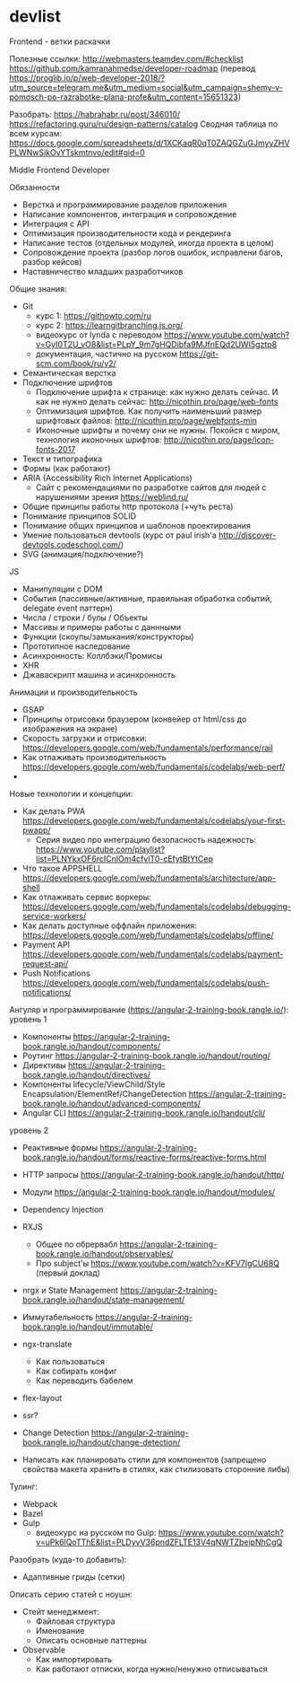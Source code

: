# devlist

Frontend - ветки раскачки

Полезные ссылки:
http://webmasters.teamdev.com/#checklist
https://github.com/kamranahmedse/developer-roadmap (перевод https://proglib.io/p/web-developer-2018/?utm_source=telegram.me&utm_medium=social&utm_campaign=shemy-v-pomosch-po-razrabotke-plana-profe&utm_content=15651323)


Разобрать:
https://habrahabr.ru/post/346010/
https://refactoring.guru/ru/design-patterns/catalog
Сводная таблица по всем курсам: https://docs.google.com/spreadsheets/d/1XCKaqR0qT0ZAQGZuGJmyyZHVPLWNwSikOvYTskmtnvo/edit#gid=0


Middle Frontend Developer

Обязанности
- Верстка и программирование разделов приложения
- Написание компонентов, интеграция и сопровождение
- Интеграция с API
- Оптимизация производительности кода и рендеринга
- Написание тестов (отдельных модулей, иногда проекта в целом)
- Сопровождение проекта (разбор логов ошибок, исправлени багов, разбор кейсов)
- Наставничество младших разработчиков

Общие знания:
- Git 
    - курс 1: https://githowto.com/ru 
    - курс 2: https://learngitbranching.js.org/
    - видеокурс от lynda с переводом https://www.youtube.com/watch?v=GyI0T2U_vO8&list=PLpY_9m7gHQDibfa9MJfnEQd2UWI5gztp8
    - документация, частично на русском https://git-scm.com/book/ru/v2/
- Семантическая верстка
- Подключение шрифтов
    - Подключение шрифта к странице: как нужно делать сейчас. И как не нужно делать сейчас: http://nicothin.pro/page/web-fonts 
    - Оптимизация шрифтов. Как получить наименьший размер шрифтовых файлов: http://nicothin.pro/page/webfonts-min
    - Иконочные шрифты и почему они не нужны. Покойся с миром, технология иконочных шрифтов: http://nicothin.pro/page/icon-fonts-2017
- Текст и типографика
- Формы (как работают)
- ARIA (Accessibility Rich Internet Applications)
    - Сайт с рекомендациями по разработке сайтов для людей с нарушениями зрения https://weblind.ru/
- Общие принципы работы http протокола (+чуть реста)
- Понимание принципов SOLID
- Понимание общих принципов и шаблонов проектирования
- Умение пользоваться devtools (курс от paul irish'a http://discover-devtools.codeschool.com/)
- SVG (анимация/подключение?)

JS
- Манипуляции с DOM
- События (пассивные/активные, правильная обработка событий, delegate event паттерн)
- Числа / строки / булы / Объекты
- Массивы и примеры работы с даннными 
- Функции (скоупы/замыкания/конструкторы)
- Прототипное наследование
- Асинхронность: Коллбэки/Промисы
- XHR
- Джаваскрипт машина и асинхронность 

Анимации и производительность
- GSAP
- Принципы отрисовки браузером (конвейер от html/css до изображения на экране)
- Скорость загрузки и отрисовки: https://developers.google.com/web/fundamentals/performance/rail
- Как отлаживать производительность https://developers.google.com/web/fundamentals/codelabs/web-perf/
- 


 Новые технологии и концепции:
- Как делать PWA https://developers.google.com/web/fundamentals/codelabs/your-first-pwapp/
    - Серия видео про интеграцию безопасность надежность: https://www.youtube.com/playlist?list=PLNYkxOF6rcICnIOm4cfylT0-cEfytBtYtСер
- Что такое APPSHELL https://developers.google.com/web/fundamentals/architecture/app-shell
- Как отлаживать сервис воркеры: https://developers.google.com/web/fundamentals/codelabs/debugging-service-workers/
- Как делать доступные оффлайн приложения: https://developers.google.com/web/fundamentals/codelabs/offline/
- Payment API https://developers.google.com/web/fundamentals/codelabs/payment-request-api/
- Push Notifications https://developers.google.com/web/fundamentals/codelabs/push-notifications/

Ангуляр и программирование (https://angular-2-training-book.rangle.io/):
уровень 1
- Компоненты https://angular-2-training-book.rangle.io/handout/components/
- Роутинг https://angular-2-training-book.rangle.io/handout/routing/
- Директивы https://angular-2-training-book.rangle.io/handout/directives/
- Компоненты lifecycle/ViewChild/Style Encapsulation/ElementRef/ChangeDetection https://angular-2-training-book.rangle.io/handout/advanced-components/
- Angular CLI https://angular-2-training-book.rangle.io/handout/cli/

уровень 2
- Реактивные формы https://angular-2-training-book.rangle.io/handout/forms/reactive-forms/reactive-forms.html
- HTTP запросы https://angular-2-training-book.rangle.io/handout/http/
- Модули https://angular-2-training-book.rangle.io/handout/modules/
- Dependency Injection
- RXJS
    - Общее по обрервабл https://angular-2-training-book.rangle.io/handout/observables/
    - Про subject'ы https://www.youtube.com/watch?v=KFV7IgCU68Q (первый доклад)
- nrgx и State Management https://angular-2-training-book.rangle.io/handout/state-management/

- Иммутабельность https://angular-2-training-book.rangle.io/handout/immutable/

- ngx-translate
    - Как пользоваться
    - Как собирать конфиг
    - Как переводить бабелем
- flex-layout
- ssr?
- Change Detection https://angular-2-training-book.rangle.io/handout/change-detection/
- Написать как планировать стили для компонентов (запрещено свойства макета хранить в стилях, как стилизовать сторонние либы)

Тулинг:
- Webpack
- Bazel
- Gulp
    - видеокурс на русском по Gulp: https://www.youtube.com/watch?v=uPk6lQoTThE&list=PLDyvV36pndZFLTE13V4qNWTZbeipNhCgQ

Разобрать (куда-то добавить):
- Адаптивные гриды (сетки)

Описать серию статей с ноушн:
- Стейт менеджмент:
    - Файловая структура
    - Именование
    - Описать основные паттерны
- Observable
    - Как импортировать
    - Как работают отписки, когда нужно/ненужно отписываться

